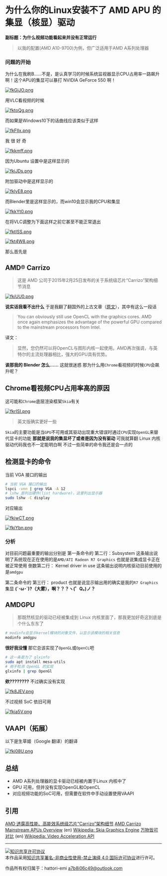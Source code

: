 # 为什么你的Linux安装不了 AMD APU 的集显（核显）驱动

__副标题：为什么视频功能看起来并没有正常运行__

> 以我的配置(AMD A10-9700)为例，但广泛适用于AMD A系列处理器

### 问题的开始
为什么在我刷B……不是，是认真学习的时候系统监视器显示CPU占用率一路飙升啊！这个APU的集显可以暴打 NVIDIA GeForce 550 啊！

[![fkGjJO.png](https://z3.ax1x.com/2021/08/04/fkGjJO.png)](https://imgtu.com/i/fkGjJO)

用VLC看视频的时候

[![fktoQg.png](https://z3.ax1x.com/2021/08/04/fktoQg.png)](https://imgtu.com/i/fktoQg)

而如果是Windows10下的话曲线应该类似于这样

[![fkFlIx.png](https://z3.ax1x.com/2021/08/04/fkFlIx.png)](https://imgtu.com/i/fkFlIx)

我 很 好 奇

[![fkkmff.png](https://z3.ax1x.com/2021/08/04/fkkmff.png)](https://imgtu.com/i/fkkmff)

因为Ubuntu 设置中是这样显示的

[![fkiJDs.png](https://z3.ax1x.com/2021/08/04/fkiJDs.png)](https://imgtu.com/i/fkiJDs)

附加驱动中是这样显示的

[![fklyE8.png](https://z3.ax1x.com/2021/08/04/fklyE8.png)](https://imgtu.com/i/fklyE8)

而Blender里是这样显示的，而win10会显示我的CPU和集显

[![fkkYt0.png](https://z3.ax1x.com/2021/08/04/fkkYt0.png)](https://imgtu.com/i/fkkYt0)

在将VLC调整为下面这样之前它甚至不能正常退出

[![fktISS.png](https://z3.ax1x.com/2021/08/04/fktISS.png)](https://imgtu.com/i/fktISS)

[![fkt4W8.png](https://z3.ax1x.com/2021/08/04/fkt4W8.png)](https://imgtu.com/i/fkt4W8)

那么首先是

## AMD® Carrizo

> 这是 AMD 公司于2015年2月25日发布的关于系统级芯片“Carrizo”架构细节消息

[![fkiUU0.png](https://z3.ax1x.com/2021/08/04/fkiUU0.png)](https://imgtu.com/i/fkiUU0)

__说实话我看不出什么__
于是我翻了翻国外的上古文章（[原文](https://www.notebookcheck.net/AMD-Carrizo-Mainstream-APUs-Overview.144035.0.html)），其中有这么一段话

> You can obviously still use OpenCL with the graphics cores. AMD once again emphasizes the advantage of the powerful GPU compared to the mainstream processors from Intel.

译文：

> 显然，您仍然可以将OpenCL与图形内核一起使用。AMD再次强调，与英特尔的主流处理器相比，强大的GPU具有优势。

__诶那我的 Blender 怎么……__
这就很迷惑
那为什么用`Chrome`看视频的时候`CPU`会飙升呢？

## Chrome看视频CPU占用率高的原因

这可能和`Chrome`底层渲染框架`Skia`有关

[![fkrISI.png](https://z3.ax1x.com/2021/08/04/fkrISI.png)](https://imgtu.com/i/fkrISI)

> 英文版确实更好一些

`Skia`的主要功能是当`GPU`不可用或其驱动出现重大错误时通过`CPU`实现`OpenGL`来替代显卡的功能
__那就是说我的集显坏了或者是因为没有驱动__
可我就算翻 Linux 内核驱动代码我也不一定能明白啊
不过一些简单的命令我还是会一点的

## 检测显卡的命令

当前 VGA 接口的输出

```bash
# 当前 VGA 接口的输出
lspci -vnn | grep VGA -A 12
# lshw 是列出硬件(list hardware)，这里列出显示器
sudo lshw -C display
```

对应输出

[![fkiwCT.png](https://z3.ax1x.com/2021/08/04/fkiwCT.png)](https://imgtu.com/i/fkiwCT)

[![fkiYbn.png](https://z3.ax1x.com/2021/08/04/fkiYbn.png)](https://imgtu.com/i/fkiYbn)

### 分析
对目前问题最重要的输出分别是
第一条命令的
第二行：Subsystem
这条输出说明了系统现在正在使用的是`AMD/ATI Radeon R7 Graphics`
也就是说集成显卡正在被正常使用
倒数第二行： Kernel driver in use
这条输出说明内核驱动目前使用的是`amdgpu`

第二条命令的
第三行： product
也就是说显示输出用的确实是我的`R7 Graphics`集显
__(´･ω･`)?（大雾），啊？？？ヽ(゜Q。)ノ？__

## AMDGPU
> 那既然核显的驱动已经被集成到 Linux 内核里面了，那我更加好奇这到底是个什么东东了

```bash
# modinfo会显示kernel模块的对象文件，以显示该模块的相关信息
modinfo amdgpu
```

__很好我没懂__
那它总该实现了`OpenGL`或`OpenCL`吧

```bash
# 这一条是为了 glxinfo
sudo apt install mesa-utils
# 用于检测 OpenGL 的实现
glxinfo | grep OpenGl
```

__欸????????__
不过确实没有实现

[![fk8JEV.png](https://z3.ax1x.com/2021/08/04/fk8JEV.png)](https://imgtu.com/i/fk8JEV)

不过视频 SoC 依旧可用

[![fkia5V.png](https://z3.ax1x.com/2021/08/04/fkia5V.png)](https://imgtu.com/i/fkia5V)

## VAAPI（拓展）
以下是生草姬（Google 翻译）的翻译

[![fki08U.png](https://z3.ax1x.com/2021/08/04/fki08U.png)](https://imgtu.com/i/fki08U)

## 总结

- AMD A系列处理器的显卡驱动已经被内置于Linux 内核中了
- GPU 可用，但并没有实现OpenGL和OpenCL
- 对应视频功能的SoC可用，但需要在软件中手动设置使用VAAPI 

## 引用
[AMD 透露高性能、高能效系统级芯片“Carrizo”架构细节](https://www.amd.com/zh-hans/press-releases/press-release-2015feb25)
[AMD Carrizo Mainstream APUs Overview](https://www.notebookcheck.net/AMD-Carrizo-Mainstream-APUs-Overview.144035.0.html)
(en) [Wikipedia: Skia Graphics Engine](https://en.wikipedia.org/wiki/Skia_Graphics_Engine)
[万物皆可对比](https://versus.com/cn/amd-a10-9700-vs-intel-core-i5-10600k)
(en) [Wikipedia: Video Acceleration API](https://en.wikipedia.org/wiki/Video_Acceleration_API#Processeurs_Nvidia_et_AMD)

---

<a rel="license" href="http://creativecommons.org/licenses/by-nc-nd/4.0/"><img alt="知识共享许可协议" style="border-width:0" src="https://i.creativecommons.org/l/by-nc-nd/4.0/88x31.png" /></a><br />本作品采用<a rel="license" href="http://creativecommons.org/licenses/by-nc-nd/4.0/">知识共享署名-非商业性使用-禁止演绎 4.0 国际许可协议</a>进行许可。

作品所有权归属于：hattori-emi <a7b8i06c49@outlook.com>